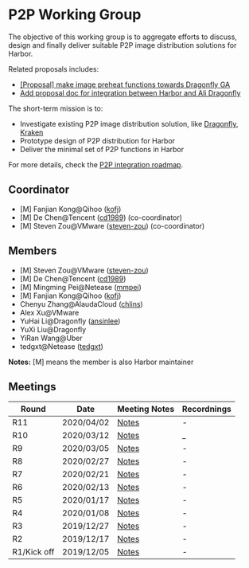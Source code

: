 # P2P Working Group

The objective of this working group is to aggregate efforts to discuss, design and finally deliver suitable P2P image distribution solutions for Harbor.

Related proposals includes:

- [[Proposal] make image preheat functions towards Dragonfly GA](https://github.com/goharbor/harbor/issues/7722)
- [Add proposal doc for integration between Harbor and Ali Dragonfly](https://github.com/goharbor/community/pull/13)

The short-term mission is to:

- Investigate existing P2P image distribution solution, like [Dragonfly](https://github.com/dragonflyoss/Dragonfly), [Kraken](https://github.com/uber/kraken)
- Prototype design of P2P distribution for Harbor
- Deliver the minimal set of P2P functions in Harbor

For more details, check the [P2P integration roadmap](https://docs.google.com/document/d/1Lc54kMXRi23dU_TDIljxEcmuN_gux6dqp6Rur7mCess/edit?usp=sharing).

## Coordinator
* [M] Fanjian Kong@Qihoo ([kofj](https://github.com/kofj))
* [M] De Chen@Tencent ([cd1989](https://github.com/cd1989)) (co-coordinator)
* [M] Steven Zou@VMware ([steven-zou](https://github.com/steven-zou)) (co-coordinator)

## Members

* [M] Steven Zou@VMware ([steven-zou](https://github.com/steven-zou))
* [M] De Chen@Tencent ([cd1989](https://github.com/cd1989))
* [M] Mingming Pei@Netease ([mmpei](https://github.com/mmpei))
* [M] Fanjian Kong@Qihoo ([kofj](https://github.com/kofj))
* Chenyu Zhang@AlaudaCloud ([chlins](https://github.com/chlins))
* Alex Xu@VMware
* YuHai Li@Dragonfly ([ansinlee](https://github.com/ansinlee))
* YuXi Liu@Dragonfly
* YiRan Wang@Uber
* tedgxt@Netease ([tedgxt](https://github.com/tedgxt))

**Notes:** [M] means the member is also Harbor maintainer

## Meetings

|  Round | Date | Meeting Notes | Recordnings |
|--------|------|---------------|-------------|
| R11 | 2020/04/02 | [Notes](https://docs.google.com/document/d/1m6SeRP_zNnWO5Iyqk-4mG_MGjBdP7x58q2Aiks_5SxY/edit?usp=sharing) | - |
| R10 | 2020/03/12 | [Notes](https://docs.google.com/document/d/1jJqGGqvnDA-SZC2CaHNqQ8caifL6fxl7sGrMGjRN53o/edit?usp=sharing) | _ |
| R9 | 2020/03/05 | [Notes](https://docs.google.com/document/d/1vtmqxIDR-2EJ_4Kx_Kyg1YXvUu32Z8wku1miUvid5Rc/edit?usp=sharing) | - |
| R8 | 2020/02/27 | [Notes](https://docs.google.com/document/d/1RKwO5Mqc-qbhv8yH-7WQnjD_OLprBiFtuQNXYbqr9hI/edit?usp=sharing) | - |
| R7 | 2020/02/21 | [Notes](https://docs.google.com/document/d/1AFC2TW5yyW3wWQJrpabt2Pi4OjBH2Mr-I2ROyt746e8/edit?usp=sharing) | - |
| R6 | 2020/02/13 | [Notes](https://docs.google.com/document/d/1CGz2rnmx0g8YXkbI4C5uTb9bSfUsup94wGUFcni0w1M/edit?usp=sharing) | - |
| R5 | 2020/01/17 | [Notes](https://docs.google.com/document/d/1ltUOG42GsDnGpx0lrmhCOjkUOJGsrQy3B1_H_8TZwTg/edit?usp=sharing) | - |
| R4 | 2020/01/08 | [Notes](https://docs.google.com/document/d/1f2SvLclRTb4nHD2kz3tk1T-3PUiJeTW2bmHb8SkExmc/edit?usp=sharing)| - |
| R3 | 2019/12/27 | [Notes](https://docs.google.com/document/d/14prZGVqWodXnxoKKCOJHwd7ziwzJwtJW_oSa4FZRc6I/edit?usp=sharing) | - |
| R2 | 2019/12/17 | [Notes](https://docs.google.com/document/d/1iefPjzcCvX8k1cA1pSm0JWgDZwfnXUOy-fbKuzY81RM/edit?usp=sharing) | - |
| R1/Kick off | 2019/12/05 | [Notes](https://docs.google.com/document/d/1M_zJj8biOZm6fWj2O3N7I8k-E1hwVo1DbvOm-v1gVWE/edit?usp=sharing) | - |
